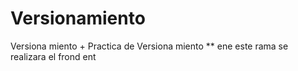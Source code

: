 # Versionamiento
Versiona miento + Practica de Versiona miento
** ene este rama se realizara el  frond ent
